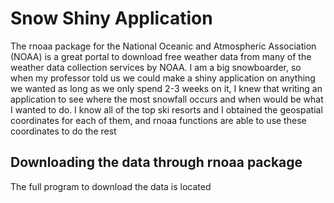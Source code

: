 # Snow Shiny Application

The rnoaa package for the National Oceanic and Atmospheric Association (NOAA) is a great portal to download free weather data from many of the weather data collection services by NOAA.
I am a big snowboarder, so when my professor told us we could make a shiny application on anything we wanted as long as we only spend 2-3 weeks on it, I knew that writing an application to see where the most
snowfall occurs and when would be what I wanted to do. I know all of the top ski resorts and I obtained the geospatial coordinates for each of them, and rnoaa functions are able to use
these coordinates to do the rest

## Downloading the data through rnoaa package

The full program to download the data is located 


